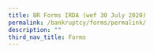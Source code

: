 ```yaml
---
title: BR Forms IRDA (wef 30 July 2020)
permalink: /bankruptcy/forms/permalink/
description: ""
third_nav_title: Forms
---
```

